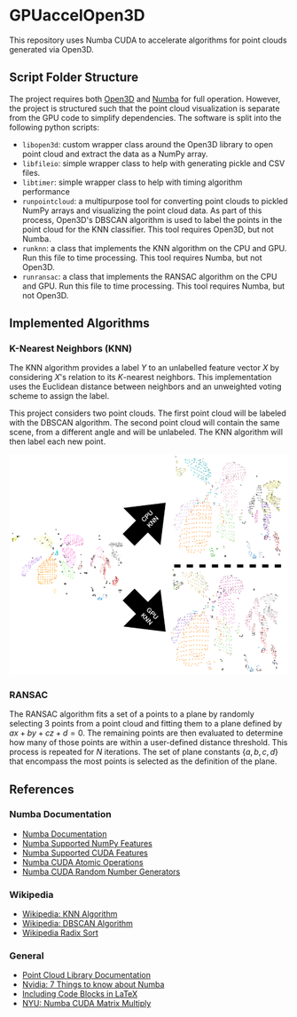 # GPUaccelOpen3D

This repository uses Numba CUDA to accelerate algorithms for point clouds generated via Open3D.

## Script Folder Structure

The project requires both [Open3D](http://www.open3d.org) and [Numba](https://numba.pydata.org) for full operation. However, the project is structured such that the point cloud visualization is separate from the GPU code to simplify dependencies. The software is split into the following python scripts:

- `libopen3d`: custom wrapper class around the Open3D library to open point cloud and extract the data as a NumPy array.
- `libfileio`: simple wrapper class to help with generating pickle and CSV files.
- `libtimer`: simple wrapper class to help with timing algorithm performance
- `runpointcloud`: a multipurpose tool for converting point clouds to pickled NumPy arrays and visualizing the point cloud data. As part of this process, Open3D's DBSCAN algorithm is used to label the points in the point cloud for the KNN classifier. This tool requires Open3D, but not Numba.
- `runknn`: a class that implements the KNN algorithm on the CPU and GPU. Run this file to time processing. This tool requires Numba, but not Open3D.
- `runransac`: a class that implements the RANSAC algorithm on the CPU and GPU. Run this file to time processing. This tool requires Numba, but not Open3D.

## Implemented Algorithms

### K-Nearest Neighbors (KNN)

The KNN algorithm provides a label $Y$ to an unlabelled feature vector $X$ by considering $X$'s relation to its $K$-nearest neighbors. This implementation uses the Euclidean distance between neighbors and an unweighted voting scheme to assign the label.

This project considers two point clouds. The first point cloud will be labeled with the DBSCAN algorithm. The second point cloud will contain the same scene, from a different angle and will be unlabeled. The KNN algorithm will then label each new point.

![KNN Labels](./img/ClusterLabelling.png)

### RANSAC

The RANSAC algorithm fits a set of a points to a plane by randomly selecting 3 points from a point cloud and fitting them to a plane defined by $ax + by + cz + d = 0$. The remaining points are then evaluated to determine how many of those points are within a user-defined distance threshold. This process is repeated for $N$ iterations. The set of plane constants $\{a,b,c,d\}$ that encompass the most points is selected as the definition of the plane.

## References

### Numba Documentation

- [Numba Documentation](https://numba.readthedocs.io/en/stable/cuda/examples.html#matrix-multiplication)
- [Numba Supported NumPy Features](https://numba.pydata.org/numba-doc/latest/reference/numpysupported.html)
- [Numba Supported CUDA Features](https://numba.readthedocs.io/en/stable/cuda/cudapysupported.html#numpy-support)
- [Numba CUDA Atomic Operations](https://numba.pydata.org/numba-doc/latest/cuda/intrinsics.html)
- [Numba CUDA Random Number Generators](https://numba.readthedocs.io/en/stable/cuda/random.html#a-simple-example)

### Wikipedia

- [Wikipedia: KNN Algorithm](https://en.wikipedia.org/wiki/K-nearest_neighbors_algorithm)
- [Wikipedia: DBSCAN Algorithm](https://en.wikipedia.org/wiki/DBSCAN)
- [Wikipedia Radix Sort](https://en.wikipedia.org/wiki/Radix_sort)

### General

- [Point Cloud Library Documentation](http://www.open3d.org/docs/release/index.html)
- [Nvidia: 7 Things to know about Numba](https://developer.nvidia.com/blog/seven-things-numba/)
- [Including Code Blocks in LaTeX](https://www.overleaf.com/learn/latex/Code_listing)
- [NYU: Numba CUDA Matrix Multiply](https://nyu-cds.github.io/python-numba/05-cuda/)
